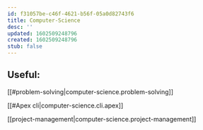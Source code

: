 ```yaml
---
id: f31057be-c46f-4621-b56f-05a0d82743f6
title: Computer-Science
desc: ''
updated: 1602509248796
created: 1602509248796
stub: false
---
```


## Useful:
[[#problem-solving|computer-science.problem-solving]]

[[#Apex cli|computer-science.cli.apex]]

[[project-management|computer-science.project-management]]
